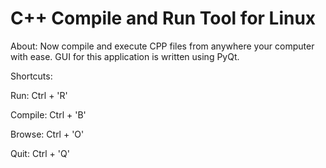 <h1>C++ Compile and Run Tool for Linux</h1>

About: 
Now compile and execute CPP files from anywhere your computer with ease.
GUI for this application is written using PyQt.

Shortcuts:

Run: 		Ctrl + 'R'

Compile: 	Ctrl + 'B'

Browse:		Ctrl + 'O'

Quit: 		Ctrl + 'Q'
